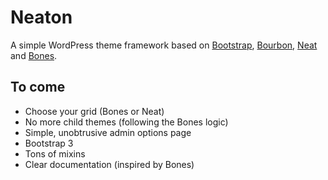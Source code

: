 # Neaton

A simple WordPress theme framework based on [Bootstrap](http://getbootstrap.com), [Bourbon](http://bourbon.io), [Neat](http://neat.bourbon.io) and [Bones](http://themble.com/bones).

## To come

* Choose your grid (Bones or Neat)
* No more child themes (following the Bones logic)
* Simple, unobtrusive admin options page
* Bootstrap 3
* Tons of mixins
* Clear documentation (inspired by Bones)
